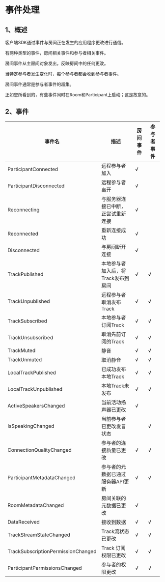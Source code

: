 # 事件处理

## 1、概述

客户端SDK通过事件与房间正在发生的应用程序更改进行通信。

有两种类型的事件，房间相关事件和参与者相关事件。

房间事件从主房间对象发出，反映房间中的任何更改。

当特定参与者发生变化时，每个参与者都会收到参与者事件。

房间事件通常是参与者事件的超集。

正如您所看到的，有些事件同时在Room和Participant上启动；这是故意的。

## 2、事件

| 事件名 | 描述 | 房间事件 | 参与者事件 |
| --- | --- | --- | --- |
| ParticipantConnected | 远程参与者加入 | √ |  |
| ParticipantDisconnected | 远程参与者离开 | √ |  |
| Reconnecting | 与服务器连接已中断，正尝试重新连接 | √ |  |
| Reconnected | 重新连接成功 | √ |  |
| Disconnected | 与房间断开连接 | √ |  |
| TrackPublished | 本地参与者加入后，将Track发布到房间 | √ | √ |
| TrackUnpublished | 远程参与者取消发布Track | √ | √ |
| TrackSubscribed | 本地参与者订阅Track | √ | √ |
| TrackUnsubscribed | 取消先前订阅的Track | √ | √ |
| TrackMuted | 静音 | √ | √ |
| TrackUnmuted | 取消静音 | √ | √ |
| LocalTrackPublished | 已成功发布本地Track | √ | √ |
| LocalTrackUnpublished | 本地Track未发布 | √ | √ |
| ActiveSpeakersChanged | 当前活动扬声器已更改 | √ |  |
| IsSpeakingChanged | 当前参与者已更改发言状态 |  | √ |
| ConnectionQualityChanged | 参与者的连接质量已更改 | √ | √ |
| ParticipantMetadataChanged | 参与者的元数据已通过服务器API更新 | √ | √ |
| RoomMetadataChanged | 房间关联的元数据已更改 | √ |  |
| DataReceived | 接收到数据 | √ | √ |
| TrackStreamStateChanged | Track流状态已更改 | √ | √ |
| TrackSubscriptionPermissionChanged | Track 订阅权限已更改 | √ | √ |
| ParticipantPermissionsChanged | 参与者的权限更改 | √ | √ |

